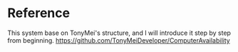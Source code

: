 # Reference

 This system base on TonyMei's structure, and I will introduce it step by step from beginning.
 https://github.com/TonyMeiDeveloper/ComputerAvailability
